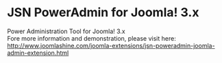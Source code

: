 # JSN PowerAdmin for Joomla! 3.x
Power Administration Tool for Joomla! 3.x
<br>
Fore more information and demonstration, please visit here: http://www.joomlashine.com/joomla-extensions/jsn-poweradmin-joomla-admin-extension.html
